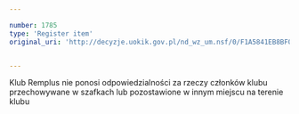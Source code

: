 ```yaml
---

number: 1785
type: 'Register item'
original_uri: 'http://decyzje.uokik.gov.pl/nd_wz_um.nsf/0/F1A5841EB8BF0E50C125769300360AA4?OpenDocument'


---
```


Klub Remplus nie ponosi odpowiedzialności za rzeczy członków klubu przechowywane w szafkach lub pozostawione w innym miejscu na terenie klubu

